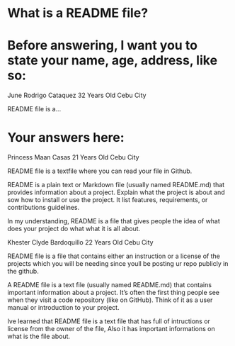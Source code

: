 # What is a README file?

# Before answering, I want you to state your name, age, address, like so:

June Rodrigo Cataquez
32 Years Old
Cebu City

README file is a...

# Your answers here:

Princess Maan Casas
21 Years Old
Cebu City

README file is a textfile where you can read your file in Github. 

README is a plain text or Markdown file (usually named README.md) that provides information about a project. Explain what the project is about and sow how to install or use the project. It list features, requirements, or contributions guidelines.

In my understanding, README is a file that gives people the idea of what does your project do what what it is all about. 

Khester Clyde Bardoquillo
22 Years Old
Cebu City

README file is a file that contains either an instruction or a license of the projects which you will be needing since youll be posting ur repo publicly in the github.

A README file is a text file (usually named README.md) that contains important information about a project. It’s often the first thing people see when they visit a code repository (like on GitHub).
Think of it as a user manual or introduction to your project.

Ive learned that README file is a text file that has full of intructions or license from the owner of the file, Also it has important informations on what is the file about.
